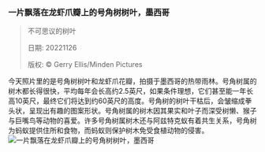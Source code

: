 ### 一片飘落在龙虾爪瓣上的号角树树叶，墨西哥
> 不可思议的树叶> > 日期: 20221126> > 版权: © Gerry Ellis/Minden Pictures
   
 今天照片里的是号角树树叶和龙虾爪花瓣，拍摄于墨西哥的热带雨林。号角树属的树木都长得很快，平均每年会长高约2.5英尺，如果条件理想，它们甚至能一年长高10英尺，最终它们将达到约60英尺的高度。号角树的树叶干枯后，会皱缩成拳头状，呈现出有趣的图案形状。号角树属的树木因其果实和叶子而深受树懒、猴子与巨嘴鸟等动物的喜爱。许多号角树属树木还与阿兹特克蚁有着共生关系，号角树为蚂蚁提供住所和食物，而蚂蚁则保护树木免受食植动物的侵害。
![一片飘落在龙虾爪瓣上的号角树树叶，墨西哥](https://s.cn.bing.net/th?id=OHR.Cecropia_ZH-CN4236630074_1920x1080.jpg&rf=LaDigue_1920x1080.jpg)
